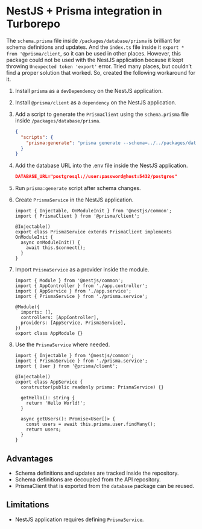 # NestJS + Prisma integration in Turborepo

The `schema.prisma` file inside `/packages/database/prisma` is brilliant for schema definitions and updates. And the `index.ts` file inside it `export * from '@prisma/client`, so it can be used in other places. However, this package could not be used with the NestJS application because it kept throwing `Unexpected token 'export'` error. Tried many places, but couldn’t find a proper solution that worked. So, created the following workaround for it.

1. Install `prisma` as a `devDependency` on the NestJS application.
2. Install `@prisma/client` as a `dependency` on the NestJS application.
3. Add a script to generate the `PrismaClient` using the `schema.prisma` file inside `/packages/database/prisma`.
    
    ```json
    {
      "scripts": {
        "prisma:generate": "prisma generate --schema=../../packages/database/prisma/schema.prisma"
      }
    }
    ```
    
4. Add the database  URL into the .env file inside the NestJS application.
    
    ```json
    DATABASE_URL="postgresql://user:password@host:5432/postgres"
    ```
    
5. Run `prisma:generate` script after schema changes.
6. Create `PrismaService` in the NestJS application.
    
    ```tsx
    import { Injectable, OnModuleInit } from '@nestjs/common';
    import { PrismaClient } from '@prisma/client';
    
    @Injectable()
    export class PrismaService extends PrismaClient implements OnModuleInit {
      async onModuleInit() {
        await this.$connect();
      }
    }
    ```
    
7. Import `PrismaService` as a provider inside the module.
    
    ```tsx
    import { Module } from '@nestjs/common';
    import { AppController } from './app.controller';
    import { AppService } from './app.service';
    import { PrismaService } from './prisma.service';
    
    @Module({
      imports: [],
      controllers: [AppController],
      providers: [AppService, PrismaService],
    })
    export class AppModule {}
    ```
    
8. Use the `PrismaService` where needed.
    
    ```tsx
    import { Injectable } from '@nestjs/common';
    import { PrismaService } from './prisma.service';
    import { User } from '@prisma/client';
    
    @Injectable()
    export class AppService {
      constructor(public readonly prisma: PrismaService) {}
    
      getHello(): string {
        return 'Hello World!';
      }
    
      async getUsers(): Promise<User[]> {
        const users = await this.prisma.user.findMany();
        return users;
      }
    }
    ```
    

## Advantages

- Schema definitions and updates are tracked inside the repository.
- Schema definitions are decoupled from the API repository.
- PrismaClient that is exported from the `database` package can be reused.

## Limitations

- NestJS application requires defining `PrismaService`.
